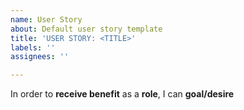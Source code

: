 ```yaml
---
name: User Story
about: Default user story template
title: 'USER STORY: <TITLE>'
labels: ''
assignees: ''

---
```


In order to **receive benefit** as a **role**, I can **goal/desire**
